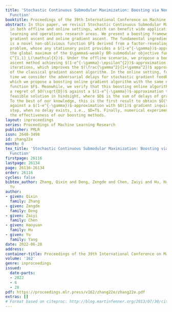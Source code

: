 ```yaml
---
title: 'Stochastic Continuous Submodular Maximization: Boosting via Non-oblivious
  Function'
booktitle: Proceedings of the 39th International Conference on Machine Learning
abstract: In this paper, we revisit Stochastic Continuous Submodular Maximization
  in both offline and online settings, which can benefit wide applications in machine
  learning and operations research areas. We present a boosting framework covering
  gradient ascent and online gradient ascent. The fundamental ingredient of our methods
  is a novel non-oblivious function $F$ derived from a factor-revealing optimization
  problem, whose any stationary point provides a $(1-e^{-\gamma})$-approximation to
  the global maximum of the $\gamma$-weakly DR-submodular objective function $f\in
  C^{1,1}_L(\mathcal{X})$. Under the offline scenario, we propose a boosting gradient
  ascent method achieving $(1-e^{-\gamma}-\epsilon^{2})$-approximation after $O(1/\epsilon^2)$
  iterations, which improves the $(\frac{\gamma^2}{1+\gamma^2})$ approximation ratio
  of the classical gradient ascent algorithm. In the online setting, for the first
  time we consider the adversarial delays for stochastic gradient feedback, under
  which we propose a boosting online gradient algorithm with the same non-oblivious
  function $F$. Meanwhile, we verify that this boosting online algorithm achieves
  a regret of $O(\sqrt{D})$ against a $(1-e^{-\gamma})$-approximation to the best
  feasible solution in hindsight, where $D$ is the sum of delays of gradient feedback.
  To the best of our knowledge, this is the first result to obtain $O(\sqrt{T})$ regret
  against a $(1-e^{-\gamma})$-approximation with $O(1)$ gradient inquiry at each time
  step, when no delay exists, i.e., $D=T$. Finally, numerical experiments demonstrate
  the effectiveness of our boosting methods.
layout: inproceedings
series: Proceedings of Machine Learning Research
publisher: PMLR
issn: 2640-3498
id: zhang22e
month: 0
tex_title: 'Stochastic Continuous Submodular Maximization: Boosting via Non-oblivious
  Function'
firstpage: 26116
lastpage: 26134
page: 26116-26134
order: 26116
cycles: false
bibtex_author: Zhang, Qixin and Deng, Zengde and Chen, Zaiyi and Hu, Haoyuan and Yang,
  Yu
author:
- given: Qixin
  family: Zhang
- given: Zengde
  family: Deng
- given: Zaiyi
  family: Chen
- given: Haoyuan
  family: Hu
- given: Yu
  family: Yang
date: 2022-06-28
address:
container-title: Proceedings of the 39th International Conference on Machine Learning
volume: '162'
genre: inproceedings
issued:
  date-parts:
  - 2022
  - 6
  - 28
pdf: https://proceedings.mlr.press/v162/zhang22e/zhang22e.pdf
extras: []
# Format based on citeproc: http://blog.martinfenner.org/2013/07/30/citeproc-yaml-for-bibliographies/
---
```

